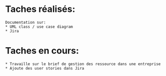# Taches réalisés:
    Documentation sur:
    * UML class / use case diagram
    * Jira

# Taches en cours:
    * Travaille sur le brief de gestion des ressource dans une entreprise
    * Ajoute des user stories dans Jira
    
